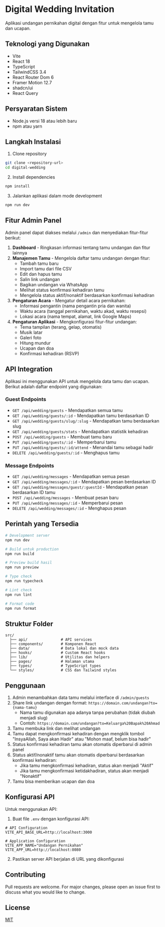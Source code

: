
# Digital Wedding Invitation

Aplikasi undangan pernikahan digital dengan fitur untuk mengelola tamu dan ucapan.

## Teknologi yang Digunakan

- Vite
- React 18
- TypeScript
- TailwindCSS 3.4
- React Router Dom 6
- Framer Motion 12.7
- shadcn/ui
- React Query

## Persyaratan Sistem

- Node.js versi 18 atau lebih baru
- npm atau yarn

## Langkah Instalasi

1. Clone repository
```bash
git clone <repository-url>
cd digital-wedding
```

2. Install dependencies
```bash
npm install
```

3. Jalankan aplikasi dalam mode development
```bash
npm run dev
```

## Fitur Admin Panel

Admin panel dapat diakses melalui `/admin` dan menyediakan fitur-fitur berikut:

1. **Dashboard** - Ringkasan informasi tentang tamu undangan dan fitur lainnya
2. **Manajemen Tamu** - Mengelola daftar tamu undangan dengan fitur:
   - Tambah tamu baru
   - Import tamu dari file CSV
   - Edit dan hapus tamu
   - Salin link undangan
   - Bagikan undangan via WhatsApp
   - Melihat status konfirmasi kehadiran tamu
   - Mengelola status aktif/nonaktif berdasarkan konfirmasi kehadiran
3. **Pengaturan Acara** - Mengatur detail acara pernikahan:
   - Informasi pengantin (nama pengantin pria dan wanita)
   - Waktu acara (tanggal pernikahan, waktu akad, waktu resepsi)
   - Lokasi acara (nama tempat, alamat, link Google Maps)
4. **Pengaturan Aplikasi** - Mengkonfigurasi fitur-fitur undangan:
   - Tema tampilan (terang, gelap, otomatis)
   - Musik latar
   - Galeri foto
   - Hitung mundur
   - Ucapan dan doa
   - Konfirmasi kehadiran (RSVP)

## API Integration

Aplikasi ini menggunakan API untuk mengelola data tamu dan ucapan. Berikut adalah daftar endpoint yang digunakan:

### Guest Endpoints
- `GET /api/wedding/guests` - Mendapatkan semua tamu
- `GET /api/wedding/guests/:id` - Mendapatkan tamu berdasarkan ID
- `GET /api/wedding/guests/slug/:slug` - Mendapatkan tamu berdasarkan slug
- `GET /api/wedding/guests/stats` - Mendapatkan statistik kehadiran
- `POST /api/wedding/guests` - Membuat tamu baru
- `PUT /api/wedding/guests/:id` - Memperbarui tamu
- `PUT /api/wedding/guests/:id/attend` - Menandai tamu sebagai hadir
- `DELETE /api/wedding/guests/:id` - Menghapus tamu

### Message Endpoints
- `GET /api/wedding/messages` - Mendapatkan semua pesan
- `GET /api/wedding/messages/:id` - Mendapatkan pesan berdasarkan ID
- `GET /api/wedding/messages/guest/:guestId` - Mendapatkan pesan berdasarkan ID tamu
- `POST /api/wedding/messages` - Membuat pesan baru
- `PUT /api/wedding/messages/:id` - Memperbarui pesan
- `DELETE /api/wedding/messages/:id` - Menghapus pesan

## Perintah yang Tersedia

```bash
# Development server
npm run dev

# Build untuk production
npm run build

# Preview build hasil
npm run preview

# Type check
npm run typecheck

# Lint check
npm run lint

# Format code
npm run format
```

## Struktur Folder

```
src/
  ├── api/               # API services
  ├── components/        # Komponen React
  ├── data/              # Data lokal dan mock data
  ├── hooks/             # Custom React hooks
  ├── lib/               # Utilitas dan helpers
  ├── pages/             # Halaman utama
  ├── types/             # TypeScript types
  └── styles/            # CSS dan Tailwind styles
```

## Penggunaan

1. Admin menambahkan data tamu melalui interface di `/admin/guests`
2. Share link undangan dengan format: `https://domain.com/undangan?to={nama-tamu}`
   - Nama tamu digunakan apa adanya tanpa perubahan (tidak diubah menjadi slug)
   - Contoh: `https://domain.com/undangan?to=Keluarga%20Bapak%20Ahmad`
3. Tamu membuka link dan melihat undangan
4. Tamu dapat mengkonfirmasi kehadiran dengan mengklik tombol "InsyaAllah, Saya akan Hadir" atau "Mohon maaf, belum bisa hadir"
5. Status konfirmasi kehadiran tamu akan otomatis diperbarui di admin panel
6. Status aktif/nonaktif tamu akan otomatis diperbarui berdasarkan konfirmasi kehadiran:
   - Jika tamu mengkonfirmasi kehadiran, status akan menjadi "Aktif"
   - Jika tamu mengkonfirmasi ketidakhadiran, status akan menjadi "Nonaktif"
7. Tamu bisa memberikan ucapan dan doa

## Konfigurasi API

Untuk menggunakan API:

1. Buat file `.env` dengan konfigurasi API:
```
# API Configuration
VITE_API_BASE_URL=http://localhost:3000

# Application Configuration
VITE_APP_NAME="Undangan Pernikahan"
VITE_APP_URL=http://localhost:8080
```

2. Pastikan server API berjalan di URL yang dikonfigurasi

## Contributing

Pull requests are welcome. For major changes, please open an issue first to discuss what you would like to change.

## License

[MIT](https://choosealicense.com/licenses/mit/)

#
